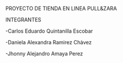 PROYECTO DE TIENDA EN LINEA PULL&ZARA

INTEGRANTES

-Carlos Eduardo Quintanilla Escobar

-Daniela Alexandra Ramirez Chàvez

-Jhonny Alejandro Amaya Perez

